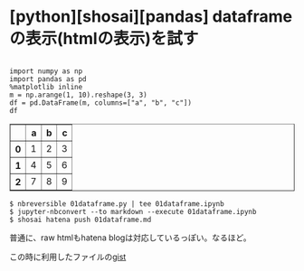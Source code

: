     
# [python][shosai][pandas] dataframeの表示(htmlの表示)を試す


```

import numpy as np
import pandas as pd
%matplotlib inline
m = np.arange(1, 10).reshape(3, 3)
df = pd.DataFrame(m, columns=["a", "b", "c"])
df

```




<div>
<style scoped>
    .dataframe tbody tr th:only-of-type {
        vertical-align: middle;
    }

    .dataframe tbody tr th {
        vertical-align: top;
    }

    .dataframe thead th {
        text-align: right;
    }
</style>
<table border="1" class="dataframe">
  <thead>
    <tr style="text-align: right;">
      <th></th>
      <th>a</th>
      <th>b</th>
      <th>c</th>
    </tr>
  </thead>
  <tbody>
    <tr>
      <th>0</th>
      <td>1</td>
      <td>2</td>
      <td>3</td>
    </tr>
    <tr>
      <th>1</th>
      <td>4</td>
      <td>5</td>
      <td>6</td>
    </tr>
    <tr>
      <th>2</th>
      <td>7</td>
      <td>8</td>
      <td>9</td>
    </tr>
  </tbody>
</table>
</div>




```console
$ nbreversible 01dataframe.py | tee 01dataframe.ipynb
$ jupyter-nbconvert --to markdown --execute 01dataframe.ipynb
$ shosai hatena push 01dataframe.md
```



普通に、raw htmlもhatena blogは対応しているっぽい。なるほど。

この時に利用したファイルの[gist](https://gist.github.com/podhmo/34895004d7bfe8263322bab908629e10)

